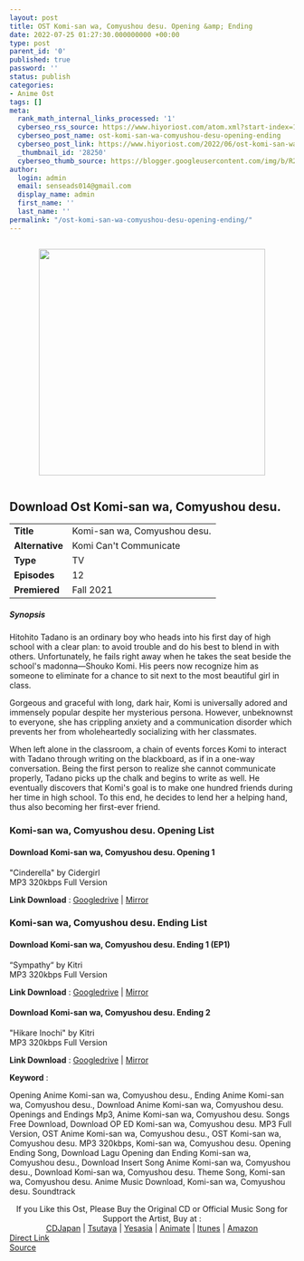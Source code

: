 ```yaml
---
layout: post
title: OST Komi-san wa, Comyushou desu. Opening &amp; Ending
date: 2022-07-25 01:27:30.000000000 +00:00
type: post
parent_id: '0'
published: true
password: ''
status: publish
categories:
- Anime Ost
tags: []
meta:
  rank_math_internal_links_processed: '1'
  cyberseo_rss_source: https://www.hiyoriost.com/atom.xml?start-index=1
  cyberseo_post_name: ost-komi-san-wa-comyushou-desu-opening-ending
  cyberseo_post_link: https://www.hiyoriost.com/2022/06/ost-komi-san-wa-comyushou-desu.html
  _thumbnail_id: '28250'
  cyberseo_thumb_source: https://blogger.googleusercontent.com/img/b/R29vZ2xl/AVvXsEhd3GP063-dp8iuYz4MhP2CdSYgFcF2HLPDuPMbs8JprDV_qf--Lh9G_xSzKqYArgt5AOLS8cZNG3tR4q8n-MJS4j3wfnpFNm4jpp_oxZf8l6vWGfF8aspEo7nERu4Tpi2thEcsRCAMabyZIrhNqw5EwPKaRs03wgMUkGlegRd77kvVEvVlsghBlSTX/s400/bx133965-9TZBS4m4yvED.png
author:
  login: admin
  email: senseads014@gmail.com
  display_name: admin
  first_name: ''
  last_name: ''
permalink: "/ost-komi-san-wa-comyushou-desu-opening-ending/"
---
```

<div class="separator" style="clear: both"><a href="https://blogger.googleusercontent.com/img/b/R29vZ2xl/AVvXsEhd3GP063-dp8iuYz4MhP2CdSYgFcF2HLPDuPMbs8JprDV_qf--Lh9G_xSzKqYArgt5AOLS8cZNG3tR4q8n-MJS4j3wfnpFNm4jpp_oxZf8l6vWGfF8aspEo7nERu4Tpi2thEcsRCAMabyZIrhNqw5EwPKaRs03wgMUkGlegRd77kvVEvVlsghBlSTX/s651/bx133965-9TZBS4m4yvED.png" style="display: block;padding: 1em 0;text-align: center"><img alt border="0" data-original-height="651" data-original-width="460" height="400" src="{{ site.baseurl }}/assets/2022/07/bx133965-9TZBS4m4yvED.png" /></a></div>
<div class="judulanime">
<h2>Download Ost Komi-san wa, Comyushou desu.</h2>
</div>
<div class="info2" id="Info">
<table>
<tbody>
<tr>
<td class="tablex"><b>Title </b></td>
<td>Komi-san wa, Comyushou desu.</td>
</tr>
<tr>
<td class="tablex"><b>Alternative </b></td>
<td>Komi Can't Communicate</td>
</tr>
<tr>
<td class="tablex"><b>Type </b></td>
<td>TV</td>
</tr>
<tr>
<td class="tablex"><b>Episodes </b></td>
<td>12</td>
</tr>
<tr>
<td class="tablex"><b>Premiered </b></td>
<td>Fall 2021</td>
</tr>
</tbody>
</table>
</div>
<div class="sinopsis">
<h5>Synopsis</h5>
</div>
<div class="deskripsi">
<p>Hitohito Tadano is an ordinary boy who heads into his first day of high school with a clear plan: to avoid trouble and do his best to blend in with others. Unfortunately, he fails right away when he takes the seat beside the school's madonna—Shouko Komi. His peers now recognize him as someone to eliminate for a chance to sit next to the most beautiful girl in class.</p>
<p>Gorgeous and graceful with long, dark hair, Komi is universally adored and immensely popular despite her mysterious persona. However, unbeknownst to everyone, she has crippling anxiety and a communication disorder which prevents her from wholeheartedly socializing with her classmates.</p>
<p>When left alone in the classroom, a chain of events forces Komi to interact with Tadano through writing on the blackboard, as if in a one-way conversation. Being the first person to realize she cannot communicate properly, Tadano picks up the chalk and begins to write as well. He eventually discovers that Komi's goal is to make one hundred friends during her time in high school. To this end, he decides to lend her a helping hand, thus also becoming her first-ever friend.</p>
</div>
<div class="listz">
<h3>Komi-san wa, Comyushou desu. Opening List</h3>
</div>
<div class="listz3">
<div class="listz1">
<h4>Download Komi-san wa, Comyushou desu. Opening 1</h4>
</div>
<div class="listz2">"Cinderella" by Cidergirl<br />MP3 320kbps Full Version
<p><b>Link Download</b> : <a href="https://drive.google.com/file/d/1y1ksxCb2RHl-7Z_WvCf6k-9Ao3MBKiq4/view?usp=drivesdk" target="_blank" rel="noopener">Googledrive</a> | <a href="https://mir.cr/ILNI54GK" rel="nofollow noopener" target="_blank">Mirror</a></p>
</div>
</div>
<div class="listz">
<h3>Komi-san wa, Comyushou desu. Ending List</h3>
</div>
<div class="listz3">
<div class="listz1">
<h4>Download Komi-san wa, Comyushou desu. Ending 1 (EP1)</h4>
</div>
<div class="listz2">“Sympathy“ by Kitri<br />MP3 320kbps Full Version
<p><b>Link Download</b> : <a href="https://drive.google.com/file/d/1lqkcvoK1HTDR0jor8W3EOVpOjVzAvi7S/view?usp=drivesdk" target="_blank" rel="noopener">Googledrive</a> | <a href="https://mir.cr/04T7OBTR" rel="nofollow noopener" target="_blank">Mirror</a></p>
</div>
</div>
<div class="listz3">
<div class="listz1">
<h4>Download Komi-san wa, Comyushou desu. Ending 2</h4>
</div>
<div class="listz2">"Hikare Inochi" by Kitri<br />MP3 320kbps Full Version
<p><b>Link Download</b> : <a href="https://drive.google.com/file/d/1PaeiU5aJbjbBgy95Uhli6h6SUm1rB-8Y/view?usp=drivesdk" target="_blank" rel="noopener">Googledrive</a> | <a href="https://mir.cr/13RX91AC" rel="nofollow noopener" target="_blank">Mirror</a></p>
</div>
</div>
<p><b>Keyword</b> :
<div class="tagser">Opening Anime Komi-san wa, Comyushou desu., Ending Anime Komi-san wa, Comyushou desu., Download Anime Komi-san wa, Comyushou desu. Openings and Endings Mp3, Anime Komi-san wa, Comyushou desu. Songs Free Download, Download OP ED Komi-san wa, Comyushou desu. MP3 Full Version, OST Anime Komi-san wa, Comyushou desu., OST Komi-san wa, Comyushou desu. MP3 320kbps, Komi-san wa, Comyushou desu. Opening Ending Song, Download Lagu Opening dan Ending Komi-san wa, Comyushou desu., Download Insert Song Anime Komi-san wa, Comyushou desu., Download Komi-san wa, Comyushou desu. Theme Song, Komi-san wa, Comyushou desu. Anime Music Download, Komi-san wa, Comyushou desu. Soundtrack</div>
<p> 
<div class="buycd" align="center">If you Like this Ost, Please Buy the Original CD or Official Music Song for Support the Artist, Buy at : <br /><a href="https://www.cdjapan.co.jp/" target="_blank" rel="noopener">CDJapan</a> | <a href="https://shop.tsutaya.co.jp/" target="_blank" rel="noopener">Tsutaya</a> | <a href="https://www.yesasia.com/" target="_blank" rel="noopener">Yesasia</a> | <a href="https://www.animate-onlineshop.jp/" target="_blank" rel="noopener">Animate</a> | <a href="https://www.apple.com/jp/itunes" target="_blank" rel="noopener">Itunes</a> | <a href="https://amazon.co.jp/" target="_blank" rel="noopener">Amazon</a>
</div>
<div class="divbtn"> <a href="https://handymansurrender.com/fihup8buzv?key=94550f7ce39444073321dde3b8782f97" class="btn"><i class="fa fa-download"></i> Direct Link</a> <br /><a href="https://www.hiyoriost.com/2022/06/ost-komi-san-wa-comyushou-desu.html">Source</a> </div>
